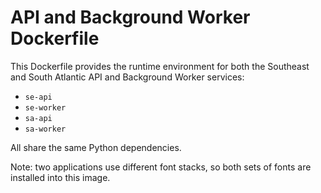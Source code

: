# API and Background Worker Dockerfile

This Dockerfile provides the runtime environment for both the Southeast and
South Atlantic API and Background Worker services:

-   `se-api`
-   `se-worker`
-   `sa-api`
-   `sa-worker`

All share the same Python dependencies.

Note: two applications use different font stacks, so both sets of fonts are
installed into this image.

